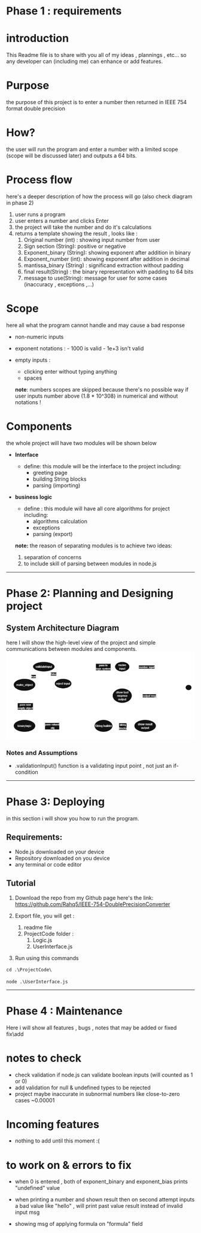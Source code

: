 
# Phase 1 : requirements
# introduction 
This Readme file is to share with you all of my ideas , plannings , etc... 
so any developer can (including me) can enhance or add features.

# Purpose 
the purpose of this project is to enter a number then returned in IEEE 754 format double precision 

# How?
the user will run the program and enter a number with a limited scope (scope will be discussed later) and outputs a 64 bits.

# Process flow 
here's a deeper description of how the process will go (also check diagram in phase 2)
1. user runs a program 
2. user enters a number and clicks Enter
3. the project will take the number and do it's calculations 
4. returns a template showing the result , looks like :
	1. Original number (int) : showing input number from user
	2. Sign section (String): positive or negative  
	3. Exponent_binary  (String): showing exponent after addition in binary 
	4. Exponent_number  (int):  showing exponent after addition in decimal
	5. mantissa_binary (String) : significand extraction without padding 
	6. final result(String) : the binary representation with padding to 64 bits
	7. message to use(String): message for user for some cases (inaccuracy , exceptions ,...)

# Scope
here all what the program cannot handle and may cause a bad response
- non-numeric inputs
- exponent notations : 
	  - 1000 is valid 
	  - 1e+3 isn't valid
- empty inputs :
	- clicking enter without typing anything
	- spaces
	
	**note**: numbers scopes are skipped because there's no possible way if user inputs number above (1.8 * 10^308) in numerical and without notations !
# Components
the whole project will have two modules will be shown below

- **Interface** 
	- define: this module will be the interface to the project including:
		- greeting page 
		- building String blocks
		- parsing (importing)
	  
- **business logic** 
	- define : this module will have all core algorithms for project including:
		- algorithms calculation
		- exceptions 
		- parsing (export)
		  
	**note:** the reason of separating modules is to achieve two ideas:
	1. separation of concerns
	2. to include skill of parsing between modules in node.js


---
# Phase 2: Planning and Designing project


## System Architecture Diagram
  here I will show the high-level view of the project and simple communications between modules and components.
  ![system architechture diagram](https://github.com/Rahq5/IEEE-754-DoublePrecisionConverter/blob/f9f4ed5ea7542df40685dbfcbf46485771fdf33e/numberEncoderFlowProcessDiagram.png)

### Notes and Assumptions
- .validationInput() function is a validating input point , not just an if-condition

---
# Phase 3: Deploying
 in this section i will show you how to run the program.

## Requirements:
 - Node.js downloaded on your device
 - Repository downloaded on you device
 - any terminal or code editor
## Tutorial
1. Download the repo from my Github page 
   here's the link: https://github.com/Rahq5/IEEE-754-DoublePrecisionConverter

2. Export file, you will get :
	1. readme file
	2. ProjectCode folder :
		1. Logic.js
		2. UserInterface.js
		   
3. Run using this commands
```
cd .\ProjectCode\

node .\UserInterface.js
```

---
# Phase 4 : Maintenance

Here i will show all features , bugs , notes that may be added or fixed fix\add  
# notes to check
- check validation if node.js can validate boolean inputs (will counted as 1 or 0)
- add validation for null & undefined types to be rejected 
- project maybe inaccurate in subnormal numbers like close-to-zero cases ~0.00001

# Incoming features
-  nothing to add until this moment :(


# to work on & errors to fix 
- when 0 is entered  , both of exponent_binary and exponent_bias prints "undefined" value
  
- when printing a number and shown result then on second attempt inputs a bad value like "hello" , will print past value result instead of invalid input msg 
  
- showing msg of applying formula on "formula" field
